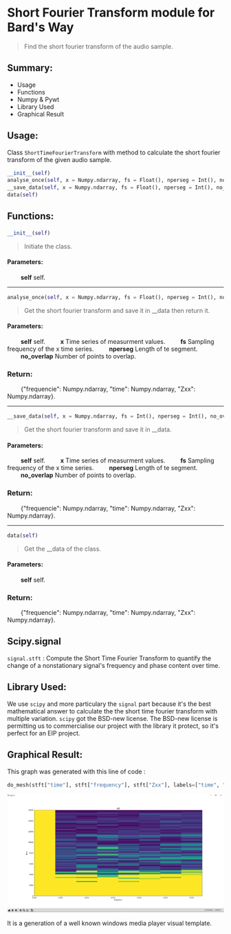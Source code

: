 # Short Fourier Transform module for Bard's Way #
>
> Find the short fourier transform of the audio sample.
>

## Summary: ##
- Usage
- Functions
- Numpy & Pywt
- Library Used
- Graphical Result

## Usage: ##
Class `ShortTimeFourierTransform` with method to calculate the short fourier transform of the given audio sample.

```python
__init__(self)
analyse_once(self, x = Numpy.ndarray, fs = Float(), nperseg = Int(), no_overlap = Int())
__save_data(self, x = Numpy.ndarray, fs = Float(), nperseg = Int(), no_overlap = Int())
data(self)
```
##  Functions: ##

```python
__init__(self)
```
>
> Initiate the class.
>

#### Parameters: ####
&nbsp;&nbsp;&nbsp;&nbsp;&nbsp;&nbsp;&nbsp;&nbsp;**self** self.

---

```python
analyse_once(self, x = Numpy.ndarray, fs = Float(), nperseg = Int(), no_overlap = Int())
```
>
> Get the short fourier transform and save it in __data then return it.
>

#### Parameters: ####
&nbsp;&nbsp;&nbsp;&nbsp;&nbsp;&nbsp;&nbsp;&nbsp;**self** self.
&nbsp;&nbsp;&nbsp;&nbsp;&nbsp;&nbsp;&nbsp;&nbsp;**x** Time series of measurment values.
&nbsp;&nbsp;&nbsp;&nbsp;&nbsp;&nbsp;&nbsp;&nbsp;**fs** Sampling frequency of the x time series.
&nbsp;&nbsp;&nbsp;&nbsp;&nbsp;&nbsp;&nbsp;&nbsp;**nperseg** Length of te segment.
&nbsp;&nbsp;&nbsp;&nbsp;&nbsp;&nbsp;&nbsp;&nbsp;**no_overlap** Number of points to overlap.

### Return: ###
&nbsp;&nbsp;&nbsp;&nbsp;&nbsp;&nbsp;&nbsp;&nbsp;{"frequencie": Numpy.ndarray, "time": Numpy.ndarray, "Zxx": Numpy.ndarray}.

---

```python
__save_data(self, x = Numpy.ndarray, fs = Int(), nperseg = Int(), no_overlap = Bool())
```
>
> Get the short fourier transform and save it in __data.
>

#### Parameters: ####
&nbsp;&nbsp;&nbsp;&nbsp;&nbsp;&nbsp;&nbsp;&nbsp;**self** self.
&nbsp;&nbsp;&nbsp;&nbsp;&nbsp;&nbsp;&nbsp;&nbsp;**x** Time series of measurment values.
&nbsp;&nbsp;&nbsp;&nbsp;&nbsp;&nbsp;&nbsp;&nbsp;**fs** Sampling frequency of the x time series.
&nbsp;&nbsp;&nbsp;&nbsp;&nbsp;&nbsp;&nbsp;&nbsp;**nperseg** Length of te segment.
&nbsp;&nbsp;&nbsp;&nbsp;&nbsp;&nbsp;&nbsp;&nbsp;**no_overlap** Number of points to overlap.

### Return: ###
&nbsp;&nbsp;&nbsp;&nbsp;&nbsp;&nbsp;&nbsp;&nbsp;{"frequencie": Numpy.ndarray, "time": Numpy.ndarray, "Zxx": Numpy.ndarray}.

---

```python
data(self)
```
>
> Get the __data of the class.
>

#### Parameters: ####
&nbsp;&nbsp;&nbsp;&nbsp;&nbsp;&nbsp;&nbsp;&nbsp;**self** self.

### Return: ###
&nbsp;&nbsp;&nbsp;&nbsp;&nbsp;&nbsp;&nbsp;&nbsp;{"frequencie": Numpy.ndarray, "time": Numpy.ndarray, "Zxx": Numpy.ndarray}.

##  Scipy.signal ##

`signal.stft` : Compute the Short Time Fourier Transform to quantify the change of a nonstationary signal's frequency and phase content over time.

##  Library Used: ##

We use `scipy` and more particulary the `signal` part because it's the best mathematical answer to calculate the the short time fourier transform with multiple variation.
`scipy` got the BSD-new license. The BSD-new license is permitting us to commercialise our project with the library it protect, so it's perfect for an EIP project.

##  Graphical Result: ##

This graph was generated with this line of code :
```python
do_mesh(stft["time"], stft["frequency"], stft["Zxx"], labels=["time", "frequency", "stft"])
```

![alt text](./assets/stft.png)

It is a generation of a well known windows media player visual template.
